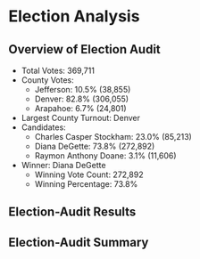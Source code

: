 # Election Analysis

## Overview of Election Audit
- Total Votes: 369,711
- County Votes:
  - Jefferson: 10.5% (38,855)
  - Denver: 82.8% (306,055)
  - Arapahoe: 6.7% (24,801)
- Largest County Turnout: Denver
- Candidates:
  - Charles Casper Stockham: 23.0% (85,213)
  - Diana DeGette: 73.8% (272,892)
  - Raymon Anthony Doane: 3.1% (11,606)
- Winner: Diana DeGette
  - Winning Vote Count: 272,892
  - Winning Percentage: 73.8%

## Election-Audit Results

## Election-Audit Summary
